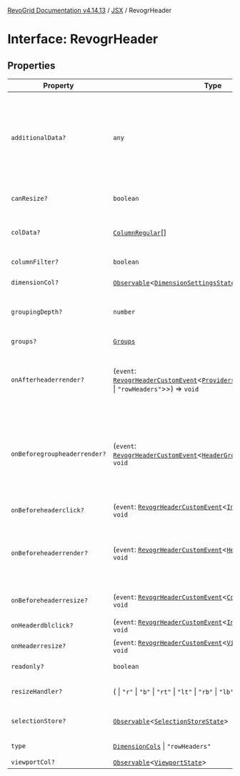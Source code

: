 [RevoGrid Documentation v4.14.13](README.md) / [JSX](Namespace.JSX.md) / RevogrHeader

# Interface: RevogrHeader

## Properties

| Property | Type | Description | Defined in |
| ------ | ------ | ------ | ------ |
| `additionalData?` | `any` | Extra properties to pass into header renderer, such as vue or react components to handle parent | [src/components.d.ts:1913](https://github.com/revolist/revogrid/blob/4eff1607ca8ee7d75f31750c713182488767268a/src/components.d.ts#L1913) |
| `canResize?` | `boolean` | If columns can be resized | [src/components.d.ts:1917](https://github.com/revolist/revogrid/blob/4eff1607ca8ee7d75f31750c713182488767268a/src/components.d.ts#L1917) |
| `colData?` | [`ColumnRegular`](Interface.ColumnRegular.md)[] | Columns - defines an array of grid columns. | [src/components.d.ts:1921](https://github.com/revolist/revogrid/blob/4eff1607ca8ee7d75f31750c713182488767268a/src/components.d.ts#L1921) |
| `columnFilter?` | `boolean` | Column filter | [src/components.d.ts:1925](https://github.com/revolist/revogrid/blob/4eff1607ca8ee7d75f31750c713182488767268a/src/components.d.ts#L1925) |
| `dimensionCol?` | [`Observable`](TypeAlias.Observable.md)\<[`DimensionSettingsState`](Interface.DimensionSettingsState.md)\> | Dimension settings X | [src/components.d.ts:1929](https://github.com/revolist/revogrid/blob/4eff1607ca8ee7d75f31750c713182488767268a/src/components.d.ts#L1929) |
| `groupingDepth?` | `number` | Grouping depth, how many levels of grouping | [src/components.d.ts:1933](https://github.com/revolist/revogrid/blob/4eff1607ca8ee7d75f31750c713182488767268a/src/components.d.ts#L1933) |
| `groups?` | [`Groups`](TypeAlias.Groups.md) | Column groups | [src/components.d.ts:1937](https://github.com/revolist/revogrid/blob/4eff1607ca8ee7d75f31750c713182488767268a/src/components.d.ts#L1937) |
| `onAfterheaderrender?` | (`event`: [`RevogrHeaderCustomEvent`](Interface.RevogrHeaderCustomEvent.md)\<[`ProvidersColumns`](Interface.ProvidersColumns.md)\<[`DimensionCols`](TypeAlias.DimensionCols.md) \| `"rowHeaders"`\>\>) => `void` | After all header cells rendered. Finalizes cell rendering. | [src/components.d.ts:1941](https://github.com/revolist/revogrid/blob/4eff1607ca8ee7d75f31750c713182488767268a/src/components.d.ts#L1941) |
| `onBeforegroupheaderrender?` | (`event`: [`RevogrHeaderCustomEvent`](Interface.RevogrHeaderCustomEvent.md)\<[`HeaderGroupRendererProps`](TypeAlias.HeaderGroupRendererProps.md)\>) => `void` | Before each group header cell render function. Allows to override group header cell properties | [src/components.d.ts:1945](https://github.com/revolist/revogrid/blob/4eff1607ca8ee7d75f31750c713182488767268a/src/components.d.ts#L1945) |
| `onBeforeheaderclick?` | (`event`: [`RevogrHeaderCustomEvent`](Interface.RevogrHeaderCustomEvent.md)\<[`InitialHeaderClick`](TypeAlias.InitialHeaderClick.md)\>) => `void` | On initial header click | [src/components.d.ts:1949](https://github.com/revolist/revogrid/blob/4eff1607ca8ee7d75f31750c713182488767268a/src/components.d.ts#L1949) |
| `onBeforeheaderrender?` | (`event`: [`RevogrHeaderCustomEvent`](Interface.RevogrHeaderCustomEvent.md)\<[`HeaderRenderProps`](TypeAlias.HeaderRenderProps.md)\>) => `void` | Before each header cell render function. Allows to override cell properties | [src/components.d.ts:1953](https://github.com/revolist/revogrid/blob/4eff1607ca8ee7d75f31750c713182488767268a/src/components.d.ts#L1953) |
| `onBeforeheaderresize?` | (`event`: [`RevogrHeaderCustomEvent`](Interface.RevogrHeaderCustomEvent.md)\<[`ColumnRegular`](Interface.ColumnRegular.md)[]\>) => `void` | On before header resize | [src/components.d.ts:1957](https://github.com/revolist/revogrid/blob/4eff1607ca8ee7d75f31750c713182488767268a/src/components.d.ts#L1957) |
| `onHeaderdblclick?` | (`event`: [`RevogrHeaderCustomEvent`](Interface.RevogrHeaderCustomEvent.md)\<[`InitialHeaderClick`](TypeAlias.InitialHeaderClick.md)\>) => `void` | On header double click | [src/components.d.ts:1961](https://github.com/revolist/revogrid/blob/4eff1607ca8ee7d75f31750c713182488767268a/src/components.d.ts#L1961) |
| `onHeaderresize?` | (`event`: [`RevogrHeaderCustomEvent`](Interface.RevogrHeaderCustomEvent.md)\<[`ViewSettingSizeProp`](TypeAlias.ViewSettingSizeProp.md)\>) => `void` | On header resize | [src/components.d.ts:1965](https://github.com/revolist/revogrid/blob/4eff1607ca8ee7d75f31750c713182488767268a/src/components.d.ts#L1965) |
| `readonly?` | `boolean` | Readonly mode | [src/components.d.ts:1969](https://github.com/revolist/revogrid/blob/4eff1607ca8ee7d75f31750c713182488767268a/src/components.d.ts#L1969) |
| `resizeHandler?` | ( \| `"r"` \| `"b"` \| `"rt"` \| `"lt"` \| `"rb"` \| `"lb"` \| `"l"` \| `"t"`)[] | Defines resize position | [src/components.d.ts:1973](https://github.com/revolist/revogrid/blob/4eff1607ca8ee7d75f31750c713182488767268a/src/components.d.ts#L1973) |
| `selectionStore?` | [`Observable`](TypeAlias.Observable.md)\<[`SelectionStoreState`](TypeAlias.SelectionStoreState.md)\> | Selection, range, focus | [src/components.d.ts:1977](https://github.com/revolist/revogrid/blob/4eff1607ca8ee7d75f31750c713182488767268a/src/components.d.ts#L1977) |
| `type` | [`DimensionCols`](TypeAlias.DimensionCols.md) \| `"rowHeaders"` | Column type | [src/components.d.ts:1981](https://github.com/revolist/revogrid/blob/4eff1607ca8ee7d75f31750c713182488767268a/src/components.d.ts#L1981) |
| `viewportCol?` | [`Observable`](TypeAlias.Observable.md)\<[`ViewportState`](Interface.ViewportState.md)\> | Viewport X | [src/components.d.ts:1985](https://github.com/revolist/revogrid/blob/4eff1607ca8ee7d75f31750c713182488767268a/src/components.d.ts#L1985) |
